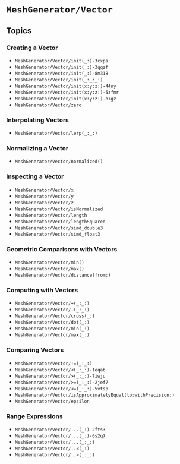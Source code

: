 # ``MeshGenerator/Vector``

## Topics

### Creating a Vector

- ``MeshGenerator/Vector/init(_:)-3cxpa``
- ``MeshGenerator/Vector/init(_:)-3qgzf``
- ``MeshGenerator/Vector/init(_:)-8m318``
- ``MeshGenerator/Vector/init(_:_:_:)``
- ``MeshGenerator/Vector/init(x:y:z:)-44ny``
- ``MeshGenerator/Vector/init(x:y:z:)-5zfmr``
- ``MeshGenerator/Vector/init(x:y:z:)-o7gz``
- ``MeshGenerator/Vector/zero``

### Interpolating Vectors

- ``MeshGenerator/Vector/lerp(_:_:)``

### Normalizing a Vector

- ``MeshGenerator/Vector/normalized()``

### Inspecting a Vector

- ``MeshGenerator/Vector/x``
- ``MeshGenerator/Vector/y``
- ``MeshGenerator/Vector/z``
- ``MeshGenerator/Vector/isNormalized``
- ``MeshGenerator/Vector/length``
- ``MeshGenerator/Vector/lengthSquared``
- ``MeshGenerator/Vector/simd_double3``
- ``MeshGenerator/Vector/simd_float3``

### Geometric Comparisons with Vectors

- ``MeshGenerator/Vector/min()``
- ``MeshGenerator/Vector/max()``
- ``MeshGenerator/Vector/distance(from:)``

### Computing with Vectors

- ``MeshGenerator/Vector/+(_:_:)``
- ``MeshGenerator/Vector/-(_:_:)``
- ``MeshGenerator/Vector/cross(_:)``
- ``MeshGenerator/Vector/dot(_:)``
- ``MeshGenerator/Vector/min(_:)``
- ``MeshGenerator/Vector/max(_:)``

### Comparing Vectors

- ``MeshGenerator/Vector/!=(_:_:)``
- ``MeshGenerator/Vector/<(_:_:)-1eqab``
- ``MeshGenerator/Vector/>(_:_:)-7iwju``
- ``MeshGenerator/Vector/>=(_:_:)-2jef7``
- ``MeshGenerator/Vector/<=(_:_:)-5vtsp``
- ``MeshGenerator/Vector/isApproximatelyEqual(to:withPrecision:)``
- ``MeshGenerator/Vector/epsilon``

### Range Expressions

- ``MeshGenerator/Vector/...(_:)-2fts3``
- ``MeshGenerator/Vector/...(_:)-6s2q7``
- ``MeshGenerator/Vector/...(_:_:)``
- ``MeshGenerator/Vector/..<(_:)``
- ``MeshGenerator/Vector/..>(_:_:)``

